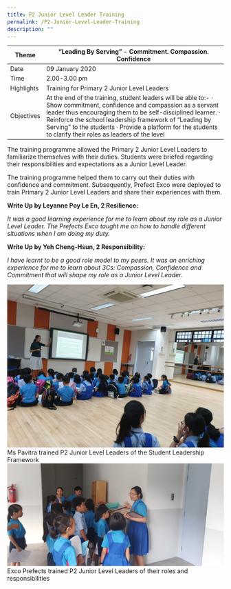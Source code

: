 ```yaml
---
title: P2 Junior Level Leader Training
permalink: /P2-Junior-Level-Leader-Training
description: ""
---
```

| Theme | “Leading By Serving” - Commitment. Compassion. Confidence |
|---|---|
| Date | 09 January 2020 |
| Time | 2.00-3.00 pm |
| Highlights | Training for Primary 2 Junior Level Leaders   |
| Objectives | At the end of the training, student leaders will be able to:- ·     Show commitment, confidence and compassion as a servant leader thus encouraging them to be self-disciplined learner. ·      Reinforce the school leadership framework of “Leading by Serving” to the students ·      Provide a platform for the students to clarify their roles as leaders of the level |

The training programme allowed the Primary 2 Junior Level Leaders to familiarize themselves with their duties. Students were briefed regarding their responsibilities and expectations as a Junior Level Leader.

  

The training programme helped them to carry out their duties with confidence and commitment. Subsequently, Prefect Exco were deployed to train Primary 2 Junior Level Leaders and share their experiences with them.

  

**Write Up by Leyanne Poy Le En, 2 Resilience:**

_It was a good learning experience for me to learn about my role as a Junior Level Leader. The Prefects Exco taught me on how to handle different situations when I am doing my duty._

**Write Up by Yeh Cheng-Hsun, 2 Responsibility:**

_I have learnt to be a good role model to my peers. It was an enriching experience for me to learn about 3Cs: Compassion, Confidence and Commitment that will shape my role as a Junior Level Leader._

![](/images/photo6172264159706722723.jpg)
Ms Pavitra trained P2 Junior Level Leaders of the Student Leadership Framework
![](/images/photo6172264159706722722.jpg)
Exco Prefects trained P2 Junior Level Leaders of their roles and responsibilities